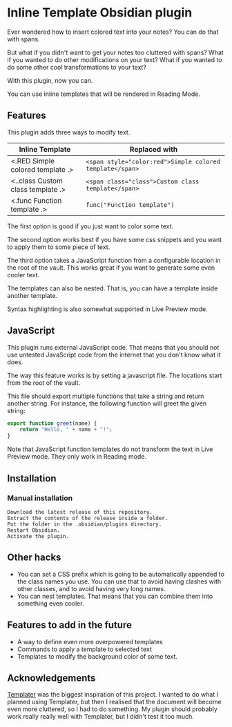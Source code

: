 # Inline Template Obsidian plugin

Ever wondered how to insert colored text into your notes? You can do that with spans.

But what if you didn't want to get your notes too cluttered with spans? What if you wanted to 
do other modifications on your text? What if you wanted to do some other cool transformations 
to your text?

With this plugin, now you can.

You can use inline templates that will be rendered in Reading Mode.

## Features

This plugin adds three ways to modify text.

| Inline Template | Replaced with |
| --- | --- |
| <.RED Simple colored template .> | `<span style="color:red">Simple colored template</span>` |
| <..class Custom class template .> | `<span class="class">Custom class template</span>` |
| <.func Function template .> | `func("Function template")` |

The first option is good if you just want to color some text.

The second option works best if you have some css snippets and you want to apply
them to some piece of text.

The third option takes a JavaScript function from a configurable location in the root of 
the vault. This works great if you want to generate some even cooler text.

The templates can also be nested. That is, you can have a template inside another template.

Syntax highlighting is also somewhat supported in Live Preview mode.

## JavaScript

This plugin runs external JavaScript code. That means that you should not use untested 
JavaScript code from the internet that you don't know what it does.

The way this feature works is by setting a javascript file. The locations start from
the root of the vault.

This file should export multiple functions that take a string and return another string.
For instance, the following function will greet the given string:

```js
export function greet(name) {
    return "Hello, " + name + "!";
}
```

Note that JavaScript function templates do not transform the text in Live Preview mode. They
only work in Reading mode.

## Installation

### Manual installation

```
Download the latest release of this repository.
Extract the contents of the release inside a folder.
Put the folder in the .obsidian/plugins directory.
Restart Obsidian.
Activate the plugin.
```

## Other hacks

* You can set a CSS prefix which is going to be automatically appended to the
class names you use. You can use that to avoid having clashes with other classes,
and to avoid having very long names.
* You can nest templates. That means that you can combine them into something even
cooler.

## Features to add in the future

* A way to define even more overpowered templates
* Commands to apply a template to selected text
* Templates to modify the background color of some text.

## Acknowledgements

[Templater](https://github.com/SilentVoid13/Templater) was the biggest inspiration
of this project. I wanted to do what I planned using Templater, but then I realised that
the document will become even more cluttered, so I had to do something. My plugin should
probably work really really well with Templater, but I didn't test it too much.
